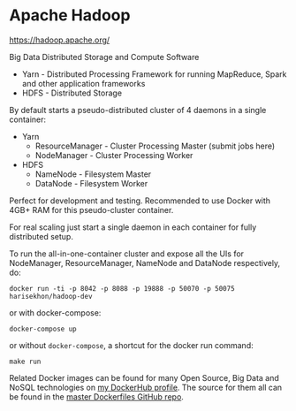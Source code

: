 Apache Hadoop
=============

https://hadoop.apache.org/

Big Data Distributed Storage and Compute Software

- Yarn - Distributed Processing Framework for running MapReduce, Spark and other application frameworks
- HDFS - Distributed Storage

By default starts a pseudo-distributed cluster of 4 daemons in a single container:

- Yarn
  - ResourceManager - Cluster Processing Master (submit jobs here)
  - NodeManager - Cluster Processing Worker
- HDFS
  - NameNode - Filesystem Master
  - DataNode - Filesystem Worker

Perfect for development and testing. Recommended to use Docker with 4GB+ RAM for this pseudo-cluster container.

For real scaling just start a single daemon in each container for fully distributed setup.


To run the all-in-one-container cluster and expose all the UIs for NodeManager, ResourceManager, NameNode and DataNode respectively, do:
```
docker run -ti -p 8042 -p 8088 -p 19888 -p 50070 -p 50075 harisekhon/hadoop-dev
```

or with docker-compose:

```
docker-compose up
```

or without `docker-compose`, a shortcut for the docker run command:

```
make run
```

Related Docker images can be found for many Open Source, Big Data and NoSQL technologies on [my DockerHub profile](https://hub.docker.com/r/harisekhon). The source for them all can be found in the [master Dockerfiles GitHub repo](https://github.com/HariSekhon/Dockerfiles/).
